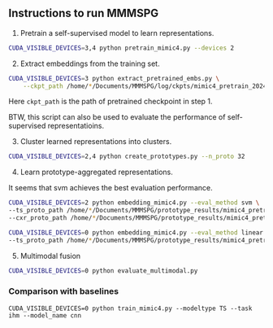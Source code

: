 ## Instructions to run MMMSPG

1. Pretrain a self-supervised model to learn representations.

```bash
CUDA_VISIBLE_DEVICES=3,4 python pretrain_mimic4.py --devices 2
```

2. Extract embeddings from the training set.

```bash
CUDA_VISIBLE_DEVICES=3 python extract_pretrained_embs.py \
    --ckpt_path /home/*/Documents/MMMSPG/log/ckpts/mimic4_pretrain_2024-09-23_16-24-57/epoch=66-step=13802.ckpt
```
Here `ckpt_path` is the path of pretrained checkpoint in step 1.

BTW, this script can also be used to evaluate the performance of self-supervised representatioins. 

3. Cluster learned representations into clusters. 

```bash
CUDA_VISIBLE_DEVICES=2,4 python create_prototypes.py --n_proto 32
```

4. Learn prototype-aggregated representations.

It seems that svm achieves the best evaluation performance.
```bash
CUDA_VISIBLE_DEVICES=2 python embedding_mimic4.py --eval_method svm \
--ts_proto_path /home/*/Documents/MMMSPG/prototype_results/mimic4_pretrain/ts_proto_32.pkl \
--cxr_proto_path /home/*/Documents/MMMSPG/prototype_results/mimic4_pretrain/cxr_proto_32.pkl

CUDA_VISIBLE_DEVICES=0 python embedding_mimic4.py --eval_method linear \
--ts_proto_path /home/*/Documents/MMMSPG/prototype_results/mimic4_pretrain/mm_proto_32.pkl
```

5. Multimodal fusion 

```bash
CUDA_VISIBLE_DEVICES=0 python evaluate_multimodal.py
```

### Comparison with baselines
```
CUDA_VISIBLE_DEVICES=0 python train_mimic4.py --modeltype TS --task ihm --model_name cnn
```